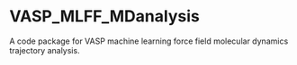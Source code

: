 # VASP_MLFF_MDanalysis
A code package for VASP machine learning force field molecular dynamics trajectory analysis.
